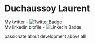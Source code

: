 # Duchaussoy Laurent

My twitter - [![Twitter Badge](https://img.shields.io/badge/-@m3stash-white?style=flat-square&logo=twitter&logoColor=blue)](https://twitter.com/m3stash)<br/>
My linkedin profile - [![Linkedin Badge](https://img.shields.io/badge/-laurent--duchaussoy-blue?style=flat-square&logo=Linkedin&logoColor=white)](https://fr.linkedin.com/in/laurent-duchaussoy-257b8962/)<br/>

<p style="display:flex; align-items:center;">
passionate about development above all!
</p>

